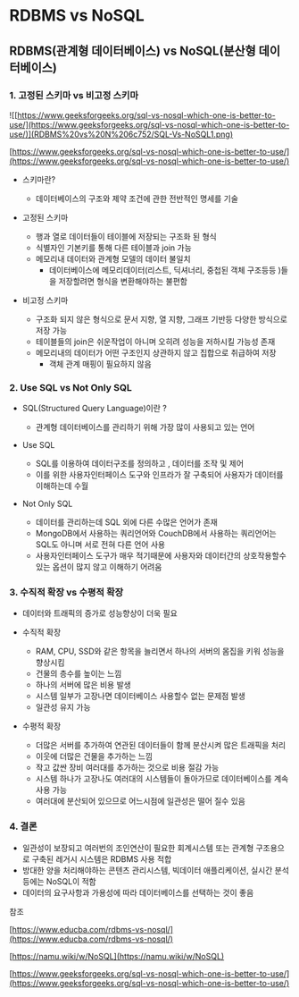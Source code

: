 # RDBMS vs NoSQL

## RDBMS(관계형 데이터베이스) vs NoSQL(분산형 데이터베이스)

### 1. 고정된 스키마 vs 비고정 스키마

![[https://www.geeksforgeeks.org/sql-vs-nosql-which-one-is-better-to-use/](https://www.geeksforgeeks.org/sql-vs-nosql-which-one-is-better-to-use/)](RDBMS%20vs%20N%206c752/SQL-Vs-NoSQL1.png)

[https://www.geeksforgeeks.org/sql-vs-nosql-which-one-is-better-to-use/](https://www.geeksforgeeks.org/sql-vs-nosql-which-one-is-better-to-use/)

- 스키마란?
    - 데이터베이스의 구조와 제약 조건에 관한 전반적인 명세를 기술
    
- 고정된 스키마
    - 행과 열로 데이터들이 테이블에 저장되는 구조화 된 형식
    - 식별자인 기본키를 통해 다른 테이블과 join 가능
    - 메모리내 데이터와 관계형 모델의 데이터 불일치
        - 데이터베이스에 메모리데이터(리스트, 딕셔너리, 중첩된 객체 구조등등 )들을 저장할려면 형식을 변환해야하는 불편함
- 비고정 스키마
    - 구조화 되지 않은 형식으로 문서 지향, 열 지향, 그래프 기반등 다양한 방식으로 저장 가능
    - 테이블들의 join은 쉬운작업이 아니며 오히려 성능을 저하시킬 가능성 존재
    - 메모리내의 데이터가 어떤 구조인지 상관하지 않고 집합으로 취급하여 저장
        - 객체 관계 매핑이 필요하지 않음

### 2. Use SQL vs Not Only SQL

- SQL(Structured Query Language)이란 ?
    - 관계형 데이터베이스를 관리하기 위해 가장 많이 사용되고 있는 언어
    
- Use SQL
    - SQL를 이용하여 데이터구조를 정의하고 , 데이터를 조작 및 제어
    - 이를 위한 사용자인터페이스 도구와 인프라가 잘 구축되어 사용자가 데이터를 이해하는데 수월
- Not Only SQL
    - 데이터를 관리하는데 SQL 외에 다른 수많은 언어가 존재
    - MongoDB에서 사용하는 쿼리언어와 CouchDB에서 사용하는 쿼리언어는 SQL도 아니며 서로 전혀 다른 언어 사용
    - 사용자인터페이스 도구가 매우 적기때문에 사용자와 데이터간의 상호작용할수 있는 옵션이 많지 않고 이해하기 어려움
    

### 3. 수직적 확장 vs 수평적 확장

- 데이터와 트래픽의 증가로 성능향상이 더욱 필요

- 수직적 확장
    - RAM, CPU, SSD와 같은 항목을 늘리면서 하나의 서버의 몸집을 키워 성능을 향상시킴
    - 건물의 층수를 높이는 느낌
    - 하나의 서버에 많은 비용 발생
    - 시스템 일부가 고장나면 데이터베이스 사용할수 없는 문제점 발생
    - 일관성 유지 가능
- 수평적 확장
    - 더많은 서버를 추가하여 연관된 데이터들이 함께 분산시켜 많은 트래픽을 처리
    - 이웃에 더많은 건물을 추가하는 느낌
    - 작고 값싼 장비 여러대를 추가하는 것으로 비용 절감 가능
    - 시스템 하나가 고장나도 여러대의 시스템들이 돌아가므로 데이터베이스를 계속 사용 가능
    - 여러대에 분산되어 있으므로 어느시점에 일관성은 떨어 질수 있음
        
        

### 4. 결론

- 일관성이 보장되고 여러번의 조인연산이 필요한 회계시스템 또는 관계형 구조용으로 구축된 레거시 시스템은 RDBMS 사용 적합
- 방대한 양을 처리해야하는 콘텐츠 관리시스템, 빅데이터 애플리케이션, 실시간 분석등에는 NoSQL이 적함
- 데이터의 요구사항과 가용성에 따라 데이터베이스를 선택하는 것이 좋음

참조

[https://www.educba.com/rdbms-vs-nosql/](https://www.educba.com/rdbms-vs-nosql/)

[https://namu.wiki/w/NoSQL](https://namu.wiki/w/NoSQL) 

[https://www.geeksforgeeks.org/sql-vs-nosql-which-one-is-better-to-use/](https://www.geeksforgeeks.org/sql-vs-nosql-which-one-is-better-to-use/)